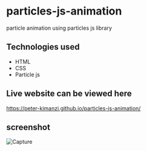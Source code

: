 # particles-js-animation

particle animation using particles js library

## Technologies used

* HTML
* CSS
* Particle js

## Live website can be viewed here

https://peter-kimanzi.github.io/particles-js-animation/

## screenshot


![Capture](https://user-images.githubusercontent.com/71552773/169030129-6e3ee49f-88ae-448a-a71c-efccc2c30479.PNG)
